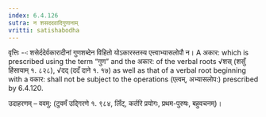 ```yaml
---
index: 6.4.126
sutra: न शसददवादिगुणानाम्
vritti: satishabodha
---
```



वृत्तिः --ः शसेर्ददेर्वकारादीनां गुणशब्देन विहितो योऽकारस्तस्य एत्त्वाभ्यासलोपौ न। A अकार: which is prescribed using the term “गुण” and the अकार: of the verbal roots √शस् (शसुँ हिंसायाम् १. ८२८), √दद् (ददँ दाने १. १७) as well as that of a verbal root beginning with a वकार: shall not be subject to the operations (एत्वम्, अभ्यासलोप:) prescribed by 6.4.120.


उदाहरणम् – ववमु: (टुवमँ उद्गिरणे १. ९८४, लिँट्, कर्तरि प्रयोगः, प्रथम-पुरुषः, बहुवचनम्)।

